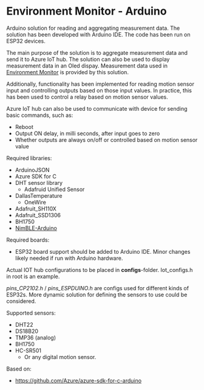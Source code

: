 # Environment Monitor - Arduino

Arduino solution for reading and aggregating measurement data. The solution has been developed with Arduino IDE. The code has been run on ESP32 devices.

The main purpose of the solution is to aggregate measurement data and send it to Azure IoT hub. The solution can also be used to display measurement data in an Oled dispay. Measurement data used in [Environment Monitor](https://github.com/heinonenniilo/EnvironmentMonitor) is provided by this solution.

Additionally, functionality has been implemented for reading motion sensor input and controlling outputs based on those input values. In practice, this has been used to control a relay based on motion sensor values.

Azure IoT hub can also be used to communicate with device for sending basic commands, such as:

- Reboot
- Output ON delay, in milli seconds, after input goes to zero
- Whether outputs are always on/off or controlled based on motion sensor value

Required libraries:
- ArduinoJSON
- Azure SDK for C
- DHT sensor library
  - Adafruid Unified Sensor
- DallasTemperature
  - OneWire
- Adafruit_SH110X
- Adafruit_SSD1306
- BH1750
- [NimBLE-Arduino](https://github.com/h2zero/NimBLE-Arduino)

Required boards:
- ESP32 board support should be added to Arduino IDE. Minor changes likely needed if run with Arduino hardware.

Actual IOT hub configurations to be placed in **configs**-folder. Iot_configs.h in root is an example. 

_pins_CP2102.h_ / _pins_ESPDUINO.h_ are configs used for different kinds of ESP32s. More dynamic solution for defining the sensors to use could be considered.

Supported sensors:
- DHT22
- DS18B20
- TMP36 (analog)
- BH1750
- HC-SR501
  - Or any digital motion sensor.

Based on:
- https://github.com/Azure/azure-sdk-for-c-arduino
